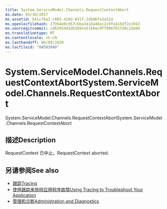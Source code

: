 ```yaml
---
title: System.ServiceModel.Channels.RequestContextAbort
ms.date: 03/30/2017
ms.assetid: b41c78a2-c885-418d-831f-2db86fa3a52d
ms.openlocfilehash: 27954e0c957cbba341da48ac2c9fe415df2e1042
ms.sourcegitcommit: cdb295dd1db589ce5169ac9ff096f01fd0c2da9d
ms.translationtype: MT
ms.contentlocale: zh-CN
ms.lasthandoff: 06/09/2020
ms.locfileid: "84593940"
---
```

# <a name="systemservicemodelchannelsrequestcontextabort"></a><span data-ttu-id="d21e9-102">System.ServiceModel.Channels.RequestContextAbort</span><span class="sxs-lookup"><span data-stu-id="d21e9-102">System.ServiceModel.Channels.RequestContextAbort</span></span>
<span data-ttu-id="d21e9-103">System.ServiceModel.Channels.RequestContextAbort</span><span class="sxs-lookup"><span data-stu-id="d21e9-103">System.ServiceModel.Channels.RequestContextAbort</span></span>  
  
## <a name="description"></a><span data-ttu-id="d21e9-104">描述</span><span class="sxs-lookup"><span data-stu-id="d21e9-104">Description</span></span>  
 <span data-ttu-id="d21e9-105">RequestContext 已中止。</span><span class="sxs-lookup"><span data-stu-id="d21e9-105">RequestContext aborted.</span></span>  
  
## <a name="see-also"></a><span data-ttu-id="d21e9-106">另请参阅</span><span class="sxs-lookup"><span data-stu-id="d21e9-106">See also</span></span>

- [<span data-ttu-id="d21e9-107">跟踪</span><span class="sxs-lookup"><span data-stu-id="d21e9-107">Tracing</span></span>](index.md)
- [<span data-ttu-id="d21e9-108">使用跟踪来排除应用程序故障</span><span class="sxs-lookup"><span data-stu-id="d21e9-108">Using Tracing to Troubleshoot Your Application</span></span>](using-tracing-to-troubleshoot-your-application.md)
- [<span data-ttu-id="d21e9-109">管理和诊断</span><span class="sxs-lookup"><span data-stu-id="d21e9-109">Administration and Diagnostics</span></span>](../index.md)
